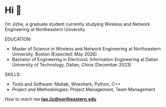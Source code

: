 <h1 align>Hi 👋</h1>

I’m Jizhe, a graduate student currently studying Wireless and Network Engineering at Northeastern University

EDUCATION:
- Master of Science in Wireless and Network Engineering at Northeastern University, Boston (Expected: May 2026)
- Bachelor of Engineering in Electronic Information Engineering at Dalian University of Technology, Dalian, China (December 2023)                                   

SKILLS:
- Tools and Software: Matlab, Wireshark, Python, C++
- Project and Methodologies: Project Management, Team Management

How to reach me **tao.jiz@northeastern.edu**
